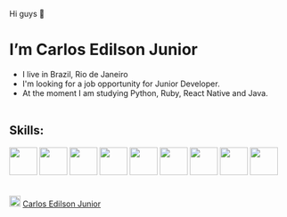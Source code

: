 Hi guys 👋
# I’m Carlos Edilson Junior
* I live in Brazil, Rio de Janeiro
* I'm looking for a job opportunity for Junior Developer.
* At the moment I am studying Python, Ruby, React Native and Java.
<br></br>
## Skills:
<div>
  <img src="https://logodownload.org/wp-content/uploads/2019/10/python-logo.png" height="50"/>
  <img src="https://upload.wikimedia.org/wikipedia/commons/thumb/7/73/Ruby_logo.svg/390px-Ruby_logo.svg.png" height="50"/>
  <img src="https://pagepro.co/blog/wp-content/uploads/2020/03/react-native-logo-884x1024.png" height="50"/>
  <img src="https://atomrace.com/blog/wp-content/uploads/2018/05/spring-boot-logo-300x158.png" height="50"/>
  
  <img src="https://th.bing.com/th/id/R.f6030bb0c464a063cfb3d98d3628ef33?rik=GMgtCyW7EXHMtw&pid=ImgRaw&r=0" height="50"/>

  <img src="https://cdn-icons-png.flaticon.com/128/888/888859.png" height="50"/>
  <img src="https://cdn-icons-png.flaticon.com/128/888/888847.png" height="50"/>
  <img src="https://cdn-icons-png.flaticon.com/128/1199/1199124.png" height="50"/>
  <img src="https://cdn-icons-png.flaticon.com/128/5968/5968332.png" height="50"/>
</div>
<br></br>

<div>
  <img src="https://th.bing.com/th/id/R.ef7c744be2f78c8dc1fd6c9ec2b22c33?rik=sa128jy3lFgTGA&riu=http%3a%2f%2fwww.northernlightspr.com%2fwp-content%2fuploads%2f2015%2f08%2fLinkedIn.png&ehk=WtYCQF7SDlWe7q876gDwMKqIoUoj%2b8g%2bMGm84pQDxUo%3d&risl=&pid=ImgRaw&r=0" height="20"/>
  <a href="https://www.linkedin.com/in/carlosedilsonjr/" style="font-size='1'"}>Carlos Edilson Junior</a>
</div>
